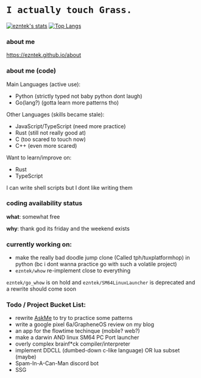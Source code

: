# `I actually touch Grass.`
[![ezntek's stats](https://github-readme-stats.vercel.app/api?username=ezntek&count_private=true&show_icons=true&theme=radical)](https://github.com/anuraghazra/github-readme-stats)
[![Top Langs](https://github-readme-stats.vercel.app/api/top-langs/?username=ezntek&theme=radical)](https://github.com/anuraghazra/github-readme-stats)

### about me
https://ezntek.github.io/about

### about me (code)
Main Languages (active use):
* Python (strictly typed not baby python dont laugh)
* Go(lang?) (gotta learn more patterns tho)

Other Languages (skills became stale):
* JavaScript/TypeScript (need more practice)
* Rust (still not really good at)
* C (too scared to touch now)
* C++ (even more scared)

Want to learn/improve on:
* Rust
* TypeScript

I can write shell scripts but I dont like writing them

### coding availability status
**what**: somewhat free

**why**: thank god its friday and the weekend exists

### currently working on:

* make the really bad doodle jump clone (Called tph/tuxplatformhop) in python (bc i dont wanna practice go with such a volatile project)
* `ezntek/whow` re-implement close to everything

`ezntek/go_whow` is on hold and `ezntek/SM64LinuxLauncher` is deprecated and a rewrite should come soon

### Todo / Project Bucket List:

* rewrite [AskMe](https://github.com/daringcuteseal/AskMe) to try to practice some patterns
* write a google pixel 6a/GrapheneOS review on my blog
* an app for the flowtime techinque (mobile? web?)
* make a darwin AND linux SM64 PC Port launcher
* overly complex brainf\*ck compiler/interpreter
* implement DDCLL (dumbed-down c-like language) OR lua subset (maybe)
* Spam-In-A-Can-Man discord bot
* SSG
